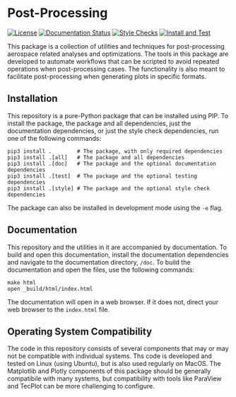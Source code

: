 Post-Processing
===============

[![License](https://img.shields.io/badge/License-MIT-blue.svg)](https://opensource.org/licenses/MIT)
[![Documentation Status](https://readthedocs.org/projects/postprocessing/badge/?version=latest)](https://postprocessing.readthedocs.io/en/latest/?badge=latest)
[![Style Checks](https://github.com/bernardopacini/PostProcessing/actions/workflows/formatting.yaml/badge.svg?branch=main)](https://github.com/bernardopacini/PostProcessing/actions/workflows/formatting.yaml)
[![Install and Test](https://github.com/bernardopacini/PostProcessing/actions/workflows/install_test.yaml/badge.svg?branch=main)](https://github.com/bernardopacini/PostProcessing/actions/workflows/install_test.yaml)

This package is a collection of utilities and techniques for post-processing aerospace related analyses and optimizations.
The tools in this package are developed to automate workflows that can be scripted to avoid repeated operations when post-processing cases.
The functionality is also meant to facilitate post-processing when generating plots in specific formats.

Installation
------------

This repository is a pure-Python package that can be installed using PIP.
To install the package, the package and all dependencies, just the documentation dependencies, or just the style check dependencies, run one of the following commands:

```
pip3 install .        # The package, with only required dependencies
pip3 install .[all]   # The package and all dependencies
pip3 install .[doc]   # The package and the optional documentation dependencies
pip3 install .[test]  # The package and the optional testing dependencies
pip3 install .[style] # The package and the optional style check dependencies
```

The package can also be installed in development mode using the `-e` flag.

Documentation
-------------

This repository and the utilities in it are accompanied by documentation.
To build and open this documentation, install the documentation dependencies and navigate to the documentation directory, `/doc`.
To build the documentation and open the files, use the following commands:

```
make html
open _build/html/index.html
```

The documentation will open in a web browser.
If it does not, direct your web browser to the `index.html` file.


Operating System Compatibility
------------------------------

The code in this repository consists of several components that may or may not be compatible with individual systems.
Ths code is developed and tested on Linux (using Ubuntu), but is also used regularly on MacOS.
The Matplotlib and Plotly components of this package should be generally compatibile with many systems, but compatibility with tools like ParaView and TecPlot can be more challenging to configure.
